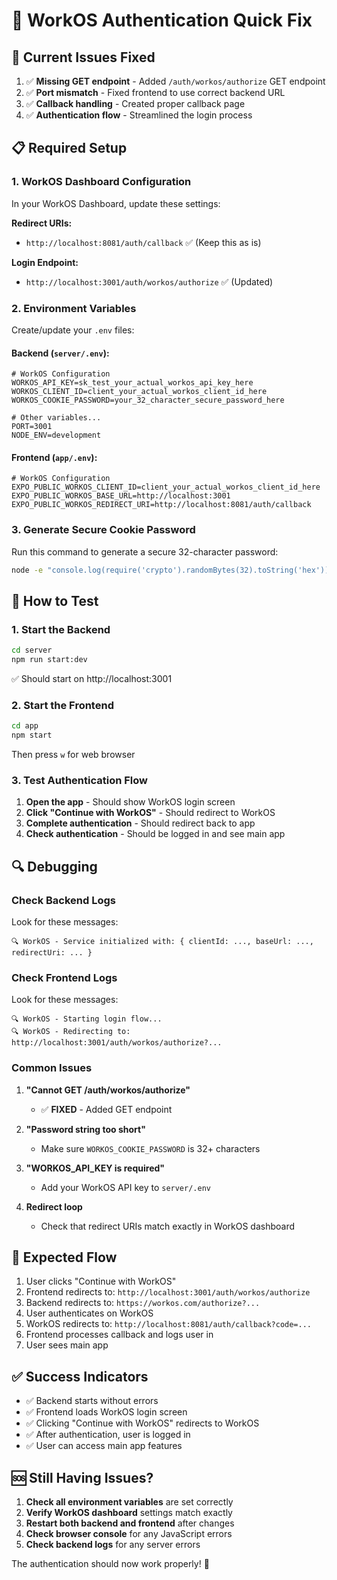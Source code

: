 # 🔧 WorkOS Authentication Quick Fix

## 🚨 **Current Issues Fixed**

1. ✅ **Missing GET endpoint** - Added `/auth/workos/authorize` GET endpoint
2. ✅ **Port mismatch** - Fixed frontend to use correct backend URL
3. ✅ **Callback handling** - Created proper callback page
4. ✅ **Authentication flow** - Streamlined the login process

## 📋 **Required Setup**

### 1. **WorkOS Dashboard Configuration**

In your WorkOS Dashboard, update these settings:

**Redirect URIs:**
- `http://localhost:8081/auth/callback` ✅ (Keep this as is)

**Login Endpoint:**
- `http://localhost:3001/auth/workos/authorize` ✅ (Updated)

### 2. **Environment Variables**

Create/update your `.env` files:

#### Backend (`server/.env`):
```env
# WorkOS Configuration
WORKOS_API_KEY=sk_test_your_actual_workos_api_key_here
WORKOS_CLIENT_ID=client_your_actual_workos_client_id_here
WORKOS_COOKIE_PASSWORD=your_32_character_secure_password_here

# Other variables...
PORT=3001
NODE_ENV=development
```

#### Frontend (`app/.env`):
```env
# WorkOS Configuration
EXPO_PUBLIC_WORKOS_CLIENT_ID=client_your_actual_workos_client_id_here
EXPO_PUBLIC_WORKOS_BASE_URL=http://localhost:3001
EXPO_PUBLIC_WORKOS_REDIRECT_URI=http://localhost:8081/auth/callback
```

### 3. **Generate Secure Cookie Password**

Run this command to generate a secure 32-character password:
```bash
node -e "console.log(require('crypto').randomBytes(32).toString('hex'))"
```

## 🚀 **How to Test**

### 1. **Start the Backend**
```bash
cd server
npm run start:dev
```
✅ Should start on http://localhost:3001

### 2. **Start the Frontend**
```bash
cd app
npm start
```
Then press `w` for web browser

### 3. **Test Authentication Flow**

1. **Open the app** - Should show WorkOS login screen
2. **Click "Continue with WorkOS"** - Should redirect to WorkOS
3. **Complete authentication** - Should redirect back to app
4. **Check authentication** - Should be logged in and see main app

## 🔍 **Debugging**

### Check Backend Logs
Look for these messages:
```
🔍 WorkOS - Service initialized with: { clientId: ..., baseUrl: ..., redirectUri: ... }
```

### Check Frontend Logs
Look for these messages:
```
🔍 WorkOS - Starting login flow...
🔍 WorkOS - Redirecting to: http://localhost:3001/auth/workos/authorize?...
```

### Common Issues

1. **"Cannot GET /auth/workos/authorize"**
   - ✅ **FIXED** - Added GET endpoint

2. **"Password string too short"**
   - Make sure `WORKOS_COOKIE_PASSWORD` is 32+ characters

3. **"WORKOS_API_KEY is required"**
   - Add your WorkOS API key to `server/.env`

4. **Redirect loop**
   - Check that redirect URIs match exactly in WorkOS dashboard

## 🎯 **Expected Flow**

1. User clicks "Continue with WorkOS"
2. Frontend redirects to: `http://localhost:3001/auth/workos/authorize`
3. Backend redirects to: `https://workos.com/authorize?...`
4. User authenticates on WorkOS
5. WorkOS redirects to: `http://localhost:8081/auth/callback?code=...`
6. Frontend processes callback and logs user in
7. User sees main app

## ✅ **Success Indicators**

- ✅ Backend starts without errors
- ✅ Frontend loads WorkOS login screen
- ✅ Clicking "Continue with WorkOS" redirects to WorkOS
- ✅ After authentication, user is logged in
- ✅ User can access main app features

## 🆘 **Still Having Issues?**

1. **Check all environment variables** are set correctly
2. **Verify WorkOS dashboard** settings match exactly
3. **Restart both backend and frontend** after changes
4. **Check browser console** for any JavaScript errors
5. **Check backend logs** for any server errors

The authentication should now work properly! 🎉 